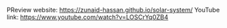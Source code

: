 PReview website: https://zunaid-hassan.github.io/solar-system/
YouTube link: https://www.youtube.com/watch?v=LOSCrYq0ZB4 

